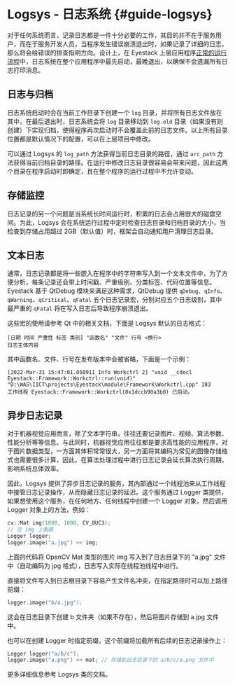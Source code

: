 # Logsys - 日志系统 {#guide-logsys}

对于任何系统而言，记录日志都是一件十分必要的工作，其目的并不在于服务用户，而在于服务开发人员，当程序发生错误崩溃退出时，如果记录了详细的日志，那么将会给错误的排查指明方向。设计上，在 Eyestack 上层应用程序[正常的运行流程](app_model.md)中，日志系统在整个应用程序中最先启动，最晚退出，以确保不会遗漏所有日志打印消息。

## 日志与归档

日志系统启动时会在当前工作目录下创建一个 `log` 目录，并将所有日志文件放在其中，在最后退出时，日志系统会将 `log` 目录移动到 `log.old` 目录（如果没有则创建）下实现归档，使得程序再次启动时不会覆盖此前的日志文件。以上所有目录位置都是默认情况下的配置，可以在上层项目中修改。

可以通过 Logsys 的 `log_path` 方法获得当前日志目录的路径，通过 `arc_path` 方法获得当前归档目录的路径。在运行中修改日志目录很容易会带来问题，因此这两个目录在程序启动时即确定，且在整个程序的运行过程中不允许变动。

## 存储监控

日志记录的另一个问题是当系统长时间运行时，积累的日志会占用很大的磁盘空间。为此，Logsys 会在系统运行过程中定时检查日志目录和归档目录的大小，当检查到存储占用超过 2GB（默认值）时，框架会自动通知用户清理日志目录。

## 文本日志

通常，日志记录都是将一些嵌入在程序中的字符串写入到一个文本文件中，为了方便分析，每条记录还会带上时间戳、严重级别、分类标签、代码位置等信息。Eyestack 基于 QtDebug 模块来满足这种需求，QtDebug 提供 `qDebug`、`qInfo`、`qWarning`、`qCritical`、`qFatal` 五个日志记录宏，分别对应五个日志级别，其中最严重的 `qFatal` 将在写入日志后导致程序崩溃退出。

这些宏的使用请参考 Qt 中的相关文档，下面是 Logsys 默认的日志格式：

```
[日期 时间 严重性 标签 类别] "函数名" "文件" 行号 <换行>
日志主体内容
```

其中函数名、文件、行号在发布版本中会被省略，下面是一个示例：

```
[2022-Mar-31 15:47:01.058911 Info Workctrl 2] "void __cdecl Eyestack::Framework::Workctrl::run(void)" "D:\WAS\IICT\projects\Eyestack\module\Framework\Workctrl.cpp" 183
工作线程 Eyestack::Framework::Workctrl(0x1dccb90a3b0) 已启动。
```

## 异步日志记录

对于机器视觉应用而言，除了文本字符串，往往还要记录图片、视频、算法参数、性能分析等等信息。与此同时，机器视觉应用往往都是要求高性能的应用程序，对于图片数据类型，一方面其体积常常很大，另一方面将其编码为常见的图像存储格式也需要很多计算，因此，在算法处理过程中进行日志记录会延长算法执行周期，影响系统总体效率。

因此，Logsys 提供了异步日志记录的服务，其内部通过一个线程池来从工作线程中接管日志记录操作，从而隐藏日志记录的延迟。这个服务通过 Logger 类提供，如果想使用这个服务，在任何地方、任何线程中创建一个 Logger 对象，然后调用 Logger 对象上的方法，例如：

```cpp
cv::Mat img(1000, 1000, CV_8UC3);
// 在 img 上画画
Logger logger;
logger.image("a.jpg") << img;
```

上面的代码将 OpenCV Mat 类型的图片 img 写入到了日志目录下的 "a.jpg" 文件中（自动编码为 jpg 格式），日志写入实际在线程池线程中进行。

直接将文件写入到日志根目录下容易产生文件名冲突，在指定路径时可以加上路径前缀：

```cpp
logger.image("b/a.jpg");
```

这会在日志目录下创建 b 文件夹（如果不存在），然后将图片存储到 a.jpg 文件中。

也可以在创建 Logger 时指定前缀，这个前缀将加载所有后续的日志记录操作上：

```cpp
Logger logger("a/b/c");
logger.image("a.png") << mat; // 存储到日志目录下的 a/b/c/a.png 文件中
```

更多详细信息参考 Logsys 类的文档。

